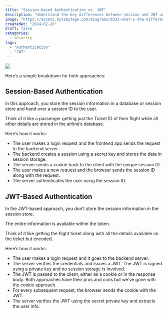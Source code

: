 ```yaml
---
title: "Session-based Authentication vs. JWT"
description: "Understand the key differences between session and JWT authentication."
image: "https://assets.bytebytego.com/diagrams/0333-what-s-the-difference-between-session-based-authentication-and-jwts.png"
createdAt: "2024-02-28"
draft: false
categories:
  - security
tags:
  - "Authentication"
  - "JWT"
---
```


![](https://assets.bytebytego.com/diagrams/0333-what-s-the_difference-between-session-based-authentication-and-jwts.png)

Here’s a simple breakdown for both approaches:

## Session-Based Authentication

In this approach, you store the session information in a database or session store and hand over a session ID to the user.

Think of it like a passenger getting just the Ticket ID of their flight while all other details are stored in the airline’s database.

Here’s how it works:

*   The user makes a login request and the frontend app sends the request to the backend server.
*   The backend creates a session using a secret key and stores the data in session storage.
*   The server sends a cookie back to the client with the unique session ID.
*   The user makes a new request and the browser sends the session ID along with the request.
*   The server authenticates the user using the session ID.

## JWT-Based Authentication

In the JWT-based approach, you don’t store the session information in the session store.

The entire information is available within the token.

Think of it like getting the flight ticket along with all the details available on the ticket but encoded.

Here’s how it works:

*   The user makes a login request and it goes to the backend server.
*   The server verifies the credentials and issues a JWT. The JWT is signed using a private key and no session storage is involved.
*   The JWT is passed to the client, either as a cookie or in the response body. Both approaches have their pros and cons but we’ve gone with the cookie approach.
*   For every subsequent request, the browser sends the cookie with the JWT.
*   The server verifies the JWT using the secret private key and extracts the user info.
